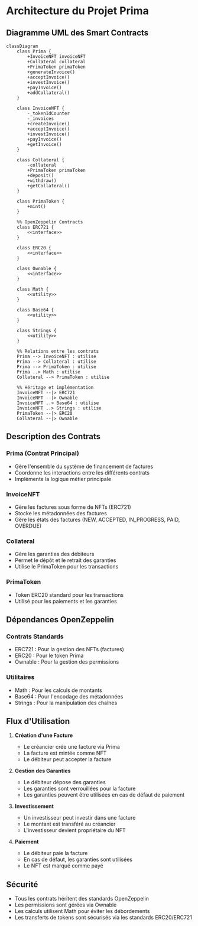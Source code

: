 # Architecture du Projet Prima

## Diagramme UML des Smart Contracts

```mermaid
classDiagram
    class Prima {
        +InvoiceNFT invoiceNFT
        +Collateral collateral
        +PrimaToken primaToken
        +generateInvoice()
        +acceptInvoice()
        +investInvoice()
        +payInvoice()
        +addCollateral()
    }

    class InvoiceNFT {
        -_tokenIdCounter
        -_invoices
        +createInvoice()
        +acceptInvoice()
        +investInvoice()
        +payInvoice()
        +getInvoice()
    }

    class Collateral {
        -collateral
        +PrimaToken primaToken
        +deposit()
        +withdraw()
        +getCollateral()
    }

    class PrimaToken {
        +mint()
    }

    %% OpenZeppelin Contracts
    class ERC721 {
        <<interface>>
    }

    class ERC20 {
        <<interface>>
    }

    class Ownable {
        <<interface>>
    }

    class Math {
        <<utility>>
    }

    class Base64 {
        <<utility>>
    }

    class Strings {
        <<utility>>
    }

    %% Relations entre les contrats
    Prima --> InvoiceNFT : utilise
    Prima --> Collateral : utilise
    Prima --> PrimaToken : utilise
    Prima ..> Math : utilise
    Collateral --> PrimaToken : utilise

    %% Héritage et implémentation
    InvoiceNFT --|> ERC721
    InvoiceNFT --|> Ownable
    InvoiceNFT ..> Base64 : utilise
    InvoiceNFT ..> Strings : utilise
    PrimaToken --|> ERC20
    Collateral --|> Ownable
```

## Description des Contrats

### Prima (Contrat Principal)
- Gère l'ensemble du système de financement de factures
- Coordonne les interactions entre les différents contrats
- Implémente la logique métier principale

### InvoiceNFT
- Gère les factures sous forme de NFTs (ERC721)
- Stocke les métadonnées des factures
- Gère les états des factures (NEW, ACCEPTED, IN_PROGRESS, PAID, OVERDUE)

### Collateral
- Gère les garanties des débiteurs
- Permet le dépôt et le retrait des garanties
- Utilise le PrimaToken pour les transactions

### PrimaToken
- Token ERC20 standard pour les transactions
- Utilisé pour les paiements et les garanties

## Dépendances OpenZeppelin

### Contrats Standards
- ERC721 : Pour la gestion des NFTs (factures)
- ERC20 : Pour le token Prima
- Ownable : Pour la gestion des permissions

### Utilitaires
- Math : Pour les calculs de montants
- Base64 : Pour l'encodage des métadonnées
- Strings : Pour la manipulation des chaînes

## Flux d'Utilisation

1. **Création d'une Facture**
   - Le créancier crée une facture via Prima
   - La facture est mintée comme NFT
   - Le débiteur peut accepter la facture

2. **Gestion des Garanties**
   - Le débiteur dépose des garanties
   - Les garanties sont verrouillées pour la facture
   - Les garanties peuvent être utilisées en cas de défaut de paiement

3. **Investissement**
   - Un investisseur peut investir dans une facture
   - Le montant est transféré au créancier
   - L'investisseur devient propriétaire du NFT

4. **Paiement**
   - Le débiteur paie la facture
   - En cas de défaut, les garanties sont utilisées
   - Le NFT est marqué comme payé

## Sécurité

- Tous les contrats héritent des standards OpenZeppelin
- Les permissions sont gérées via Ownable
- Les calculs utilisent Math pour éviter les débordements
- Les transferts de tokens sont sécurisés via les standards ERC20/ERC721 